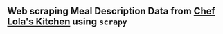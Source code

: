 ## Web scraping **Meal Description Data** from [Chef Lola's Kitchen](https://cheflolaskitchen.com/nigerian-recipes-you-need-to-try/) using **```scrapy```**

